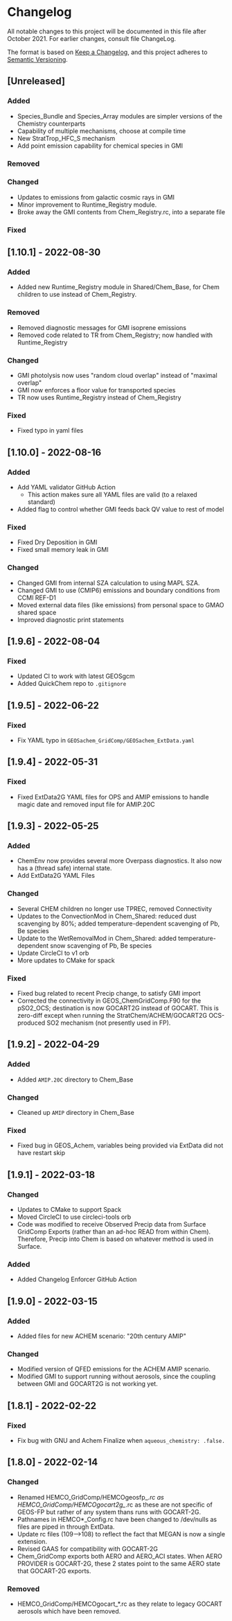 # Changelog

All notable changes to this project will be documented in this file
after October 2021. For earlier changes, consult file ChangeLog.

The format is based on [Keep a Changelog](https://keepachangelog.com/en/1.0.0/),
and this project adheres to [Semantic Versioning](https://semver.org/spec/v2.0.0.html).

## [Unreleased]
### Added

- Species_Bundle and Species_Array modules are simpler versions of the Chemistry counterparts
- Capability of multiple mechanisms, choose at compile time
- New StratTrop_HFC_S mechanism
- Add point emission capability for chemical species in GMI

### Removed
### Changed

- Updates to emissions from galactic cosmic rays in GMI
- Minor improvement to Runtime_Registry module.
- Broke away the GMI contents from Chem_Registry.rc, into a separate file 

### Fixed

## [1.10.1] - 2022-08-30

### Added

- Added new Runtime_Registry module in Shared/Chem_Base, for Chem children to use instead of Chem_Registry.

### Removed

- Removed diagnostic messages for GMI isoprene emissions
- Removed code related to TR from Chem_Registry; now handled with Runtime_Registry

### Changed

- GMI photolysis now uses "random cloud overlap" instead of "maximal overlap"
- GMI now enforces a floor value for transported species
- TR now uses Runtime_Registry instead of Chem_Registry

### Fixed

- Fixed typo in yaml files

## [1.10.0] - 2022-08-16

### Added

- Add YAML validator GitHub Action
  - This action makes sure all YAML files are valid (to a relaxed standard)
- Added flag to control whether GMI feeds back QV value to rest of model

### Fixed

- Fixed Dry Deposition in GMI
- Fixed small memory leak in GMI

### Changed

- Changed GMI from internal SZA calculation to using MAPL SZA.
- Changed GMI to use (CMIP6) emissions and boundary conditions from CCMI REF-D1
- Moved external data files (like emissions) from personal space to GMAO shared space
- Improved diagnostic print statements

## [1.9.6] - 2022-08-04

### Fixed

- Updated CI to work with latest GEOSgcm
- Added QuickChem repo to `.gitignore`

## [1.9.5] - 2022-06-22

### Fixed

- Fix YAML typo in `GEOSachem_GridComp/GEOSachem_ExtData.yaml`

## [1.9.4] - 2022-05-31 

### Fixed

- Fixed ExtData2G YAML files for OPS and AMIP emissions to handle magic date and removed input file for AMIP.20C

## [1.9.3] - 2022-05-25

### Added

- ChemEnv now provides several more Overpass diagnostics.  It also now has a (thread safe) internal state.
- Add ExtData2G YAML Files

### Changed

- Several CHEM children no longer use TPREC, removed Connectivity
- Updates to the ConvectionMod in Chem_Shared: reduced dust scavenging by 80%; added temperature-dependent scavenging of Pb, Be species
- Update to the WetRemovalMod in Chem_Shared: added temperature-dependent snow scavenging of Pb, Be species
- Update CircleCI to v1 orb
- More updates to CMake for spack

### Fixed

- Fixed bug related to recent Precip change, to satisfy GMI import
- Corrected the connectivity in GEOS_ChemGridComp.F90 for the pSO2_OCS; destination is now GOCART2G instead of GOCART. This is zero-diff except when running the StratChem/ACHEM/GOCART2G OCS-produced SO2 mechanism (not presently used in FP).

## [1.9.2] - 2022-04-29

### Added

- Added `AMIP.20C` directory to Chem_Base

### Changed

- Cleaned up `AMIP` directory in Chem_Base

### Fixed

- Fixed bug in GEOS_Achem, variables being provided via ExtData did not have restart skip

## [1.9.1] - 2022-03-18

### Changed

- Updates to CMake to support Spack
- Moved CircleCI to use circleci-tools orb
- Code was modified to receive Observed Precip data from Surface GridComp Exports (rather than an ad-hoc READ from within Chem). Therefore, Precip into Chem is based on whatever method is used in Surface.

### Added

- Added Changelog Enforcer GitHub Action

## [1.9.0] - 2022-03-15

### Added

- Added files for new ACHEM scenario: "20th century AMIP"

### Changed

- Modified version of QFED emissions for the ACHEM AMIP scenario.
- Modified GMI to support running without aerosols, since the coupling between GMI and GOCART2G is not working yet.

## [1.8.1] - 2022-02-22

### Fixed

- Fix bug with GNU and Achem Finalize when `aqueous_chemistry: .false.`

## [1.8.0] - 2022-02-14

### Changed

- Renamed HEMCO_GridComp/HEMCOgeosfp_*.rc as
  HEMCO_GridComp/HEMCOgocart2g_*.rc as these are not specific of
  GEOS-FP but rather of any system thans runs with GOCART-2G.
- Pathnames in HEMCO*_Config.rc have been changed to /dev/nulls as files are piped in through ExtData.
- Update rc files (109-->108) to reflect the fact that MEGAN is now a single extension.
- Revised GAAS for compatibility with GOCART-2G
- Chem_GridComp exports both AERO and AERO_ACI states. When AERO PROVIDER
  is GOCART-2G, these 2 states point to the same AERO state that GOCART-2G exports.

### Removed

- HEMCO_GridComp/HEMCOgocart_*.rc as they relate to legacy GOCART
  aerosols which have been removed.


